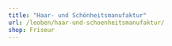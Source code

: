 ```yaml
---
title: "Haar- und Schönheitsmanufaktur"
url: /leoben/haar-und-schoenheitsmanufaktur/
shop: Friseur
---
```

